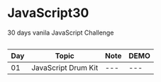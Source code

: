 ﻿# JavaScript30

30 days vanila JavaScript Challenge

##

| Day | Topic | Note | DEMO
| --- | --- | --- | --- |
| 01 | JavaScript Drum Kit | --- | --- |

